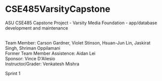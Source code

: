 # CSE485VarsityCapstone
ASU CSE485 Capstone Project - Varsity Media Foundation - app/database development and maintenance <br><br>


Team Member: Carson Gardner, Violet Stinson, Hsuan-Jun Lin, Jaskirat Singh, Shriman Oppilamani <br>
Former Team Member Assistence: Aidan Lei <br>
Sponsor: Vince D'Aliesio <br>
Instructor/Grader: Venkatesh Mishra <br>

Sprint 1 <br>
